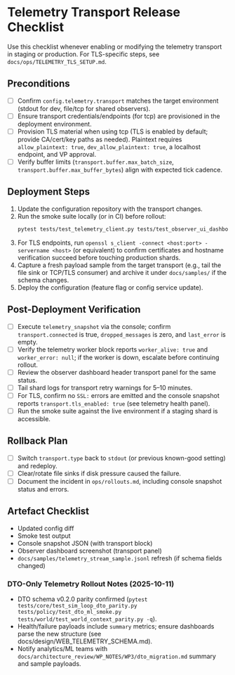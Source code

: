 # Telemetry Transport Release Checklist

Use this checklist whenever enabling or modifying the telemetry transport in staging or production. For TLS-specific steps, see `docs/ops/TELEMETRY_TLS_SETUP.md`.

## Preconditions
- [ ] Confirm `config.telemetry.transport` matches the target environment (stdout for dev, file/tcp for shared observers).
- [ ] Ensure transport credentials/endpoints (for tcp) are provisioned in the deployment environment.
- [ ] Provision TLS material when using tcp (TLS is enabled by default; provide CA/cert/key paths as needed). Plaintext requires `allow_plaintext: true`, `dev_allow_plaintext: true`, a localhost endpoint, and VP approval.
- [ ] Verify buffer limits (`transport.buffer.max_batch_size`, `transport.buffer.max_buffer_bytes`) align with expected tick cadence.

## Deployment Steps
1. Update the configuration repository with the transport changes.
2. Run the smoke suite locally (or in CI) before rollout:
   ```bash
   pytest tests/test_telemetry_client.py tests/test_observer_ui_dashboard.py           tests/test_telemetry_stream_smoke.py tests/test_telemetry_transport.py
   ```
3. For TLS endpoints, run `openssl s_client -connect <host:port> -servername <host>` (or equivalent) to confirm certificates and hostname verification succeed before touching production shards.
4. Capture a fresh payload sample from the target transport (e.g., tail the file sink or TCP/TLS consumer) and archive it under `docs/samples/` if the schema changes.
5. Deploy the configuration (feature flag or config service update).

## Post-Deployment Verification
- [ ] Execute `telemetry_snapshot` via the console; confirm `transport.connected` is true, `dropped_messages` is zero, and `last_error` is empty.
- [ ] Verify the telemetry worker block reports `worker_alive: true` and `worker_error: null`; if the worker is down, escalate before continuing rollout.
- [ ] Review the observer dashboard header transport panel for the same status.
- [ ] Tail shard logs for transport retry warnings for 5–10 minutes.
- [ ] For TLS, confirm no `SSL:` errors are emitted and the console snapshot reports `transport.tls_enabled: true` (see telemetry health panel).
- [ ] Run the smoke suite against the live environment if a staging shard is accessible.

## Rollback Plan
- [ ] Switch `transport.type` back to `stdout` (or previous known-good setting) and redeploy.
- [ ] Clear/rotate file sinks if disk pressure caused the failure.
- [ ] Document the incident in `ops/rollouts.md`, including console snapshot status and errors.

## Artefact Checklist
- Updated config diff
- Smoke test output
- Console snapshot JSON (with transport block)
- Observer dashboard screenshot (transport panel)
- `docs/samples/telemetry_stream_sample.jsonl` refresh (if schema fields changed)

### DTO-Only Telemetry Rollout Notes (2025-10-11)
- DTO schema v0.2.0 parity confirmed (`pytest tests/core/test_sim_loop_dto_parity.py tests/policy/test_dto_ml_smoke.py tests/world/test_world_context_parity.py -q`).
- Health/failure payloads include `summary` metrics; ensure dashboards parse the new structure (see docs/design/WEB_TELEMETRY_SCHEMA.md).
- Notify analytics/ML teams with `docs/architecture_review/WP_NOTES/WP3/dto_migration.md` summary and sample payloads.
